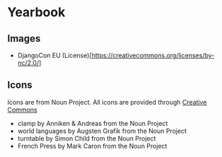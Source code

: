 # Yearbook


## Images

* DjangoCon EU (License)[https://creativecommons.org/licenses/by-nc/2.0/]

## Icons

Icons are from Noun Project. All icons are provided through [Creative Commons](https://creativecommons.org/licenses/by/3.0/)

* clamp by Anniken & Andreas from the Noun Project
* world languages by Augsten Grafik from the Noun Project
* turntable by Simon Child from the Noun Project
* French Press by Mark Caron from the Noun Project

